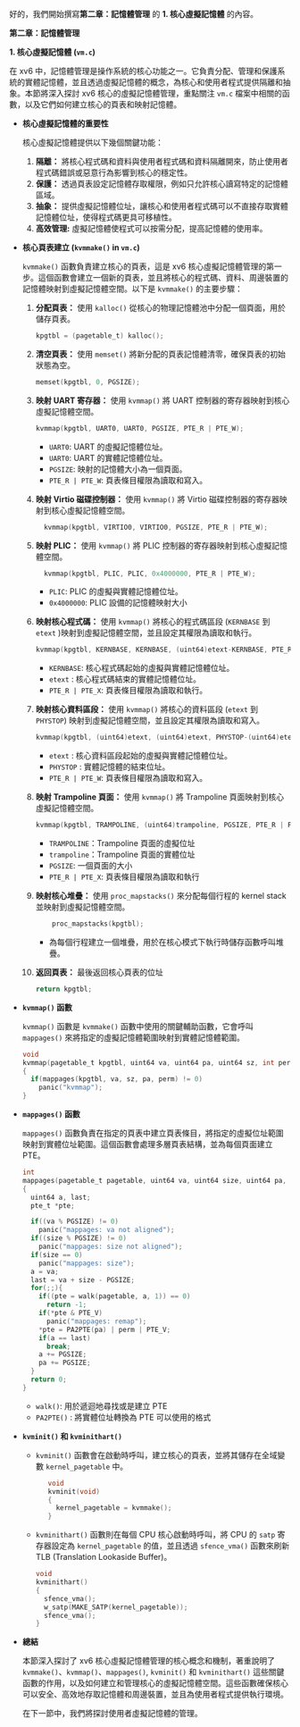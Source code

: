 好的，我們開始撰寫**第二章：記憶體管理** 的 **1. 核心虛擬記憶體** 的內容。

**第二章：記憶體管理**

**1. 核心虛擬記憶體 (`vm.c`)**

在 xv6 中，記憶體管理是操作系統的核心功能之一。它負責分配、管理和保護系統的實體記憶體，並且透過虛擬記憶體的概念，為核心和使用者程式提供隔離和抽象。本節將深入探討 xv6 核心的虛擬記憶體管理，重點關注 `vm.c` 檔案中相關的函數，以及它們如何建立核心的頁表和映射記憶體。

*   **核心虛擬記憶體的重要性**

    核心虛擬記憶體提供以下幾個關鍵功能：

    1.  **隔離：** 將核心程式碼和資料與使用者程式碼和資料隔離開來，防止使用者程式碼錯誤或惡意行為影響到核心的穩定性。
    2.  **保護：** 透過頁表設定記憶體存取權限，例如只允許核心讀寫特定的記憶體區域。
    3.  **抽象：** 提供虛擬記憶體位址，讓核心和使用者程式碼可以不直接存取實體記憶體位址，使得程式碼更具可移植性。
    4.  **高效管理:** 虛擬記憶體使程式可以按需分配，提高記憶體的使用率。

*   **核心頁表建立 (`kvmmake()` in `vm.c`)**

    `kvmmake()` 函數負責建立核心的頁表，這是 xv6 核心虛擬記憶體管理的第一步。這個函數會建立一個新的頁表，並且將核心的程式碼、資料、周邊裝置的記憶體映射到虛擬記憶體空間。以下是 `kvmmake()` 的主要步驟：

    1.  **分配頁表：** 使用 `kalloc()` 從核心的物理記憶體池中分配一個頁面，用於儲存頁表。
        ```c
        kpgtbl = (pagetable_t) kalloc();
        ```
    2.  **清空頁表：** 使用 `memset()` 將新分配的頁表記憶體清零，確保頁表的初始狀態為空。
        ```c
        memset(kpgtbl, 0, PGSIZE);
        ```
    3.  **映射 UART 寄存器：** 使用 `kvmmap()` 將 UART 控制器的寄存器映射到核心虛擬記憶體空間。
        ```c
        kvmmap(kpgtbl, UART0, UART0, PGSIZE, PTE_R | PTE_W);
        ```
        *   `UART0`:  UART 的虛擬記憶體位址。
        *   `UART0`:  UART 的實體記憶體位址。
        *   `PGSIZE`: 映射的記憶體大小為一個頁面。
        *  `PTE_R | PTE_W`: 頁表條目權限為讀取和寫入。

    4.  **映射 Virtio 磁碟控制器：** 使用 `kvmmap()` 將 Virtio 磁碟控制器的寄存器映射到核心虛擬記憶體空間。

        ```c
          kvmmap(kpgtbl, VIRTIO0, VIRTIO0, PGSIZE, PTE_R | PTE_W);
        ```

    5.  **映射 PLIC：** 使用 `kvmmap()` 將 PLIC 控制器的寄存器映射到核心虛擬記憶體空間。

          ```c
            kvmmap(kpgtbl, PLIC, PLIC, 0x4000000, PTE_R | PTE_W);
          ```
        * `PLIC`: PLIC 的虛擬與實體記憶體位址。
        * `0x4000000`: PLIC 設備的記憶體映射大小

    6.  **映射核心程式碼：** 使用 `kvmmap()` 將核心的程式碼區段 (`KERNBASE` 到 `etext` )映射到虛擬記憶體空間，並且設定其權限為讀取和執行。

        ```c
        kvmmap(kpgtbl, KERNBASE, KERNBASE, (uint64)etext-KERNBASE, PTE_R | PTE_X);
        ```
        *  `KERNBASE`: 核心程式碼起始的虛擬與實體記憶體位址。
        * `etext` : 核心程式碼結束的實體記憶體位址。
        *   `PTE_R | PTE_X`: 頁表條目權限為讀取和執行。
    7.  **映射核心資料區段：** 使用 `kvmmap()` 將核心的資料區段 (`etext` 到 `PHYSTOP`) 映射到虛擬記憶體空間，並且設定其權限為讀取和寫入。
        ```c
        kvmmap(kpgtbl, (uint64)etext, (uint64)etext, PHYSTOP-(uint64)etext, PTE_R | PTE_W);
        ```
         *  `etext` : 核心資料區段起始的虛擬與實體記憶體位址。
         * `PHYSTOP` : 實體記憶體的結束位址。
         *   `PTE_R | PTE_W`: 頁表條目權限為讀取和寫入。
    8.  **映射 Trampoline 頁面：** 使用 `kvmmap()` 將 Trampoline 頁面映射到核心虛擬記憶體空間。

        ```c
        kvmmap(kpgtbl, TRAMPOLINE, (uint64)trampoline, PGSIZE, PTE_R | PTE_X);
         ```
        *   `TRAMPOLINE`：Trampoline 頁面的虛擬位址
        *  `trampoline`：Trampoline 頁面的實體位址
        *  `PGSIZE`: 一個頁面的大小
        *   `PTE_R | PTE_X`: 頁表條目權限為讀取和執行

    9.  **映射核心堆疊：** 使用 `proc_mapstacks()` 來分配每個行程的 kernel stack 並映射到虛擬記憶體空間。

        ```c
            proc_mapstacks(kpgtbl);
        ```
        *   為每個行程建立一個堆疊，用於在核心模式下執行時儲存函數呼叫堆疊。
    10. **返回頁表：** 最後返回核心頁表的位址

        ```c
        return kpgtbl;
        ```

*   **`kvmmap()` 函數**

    `kvmmap()` 函數是 `kvmmake()` 函數中使用的關鍵輔助函數，它會呼叫 `mappages()` 來將指定的虛擬記憶體範圍映射到實體記憶體範圍。

    ```c
    void
    kvmmap(pagetable_t kpgtbl, uint64 va, uint64 pa, uint64 sz, int perm)
    {
      if(mappages(kpgtbl, va, sz, pa, perm) != 0)
        panic("kvmmap");
    }
    ```

*   **`mappages()` 函數**

    `mappages()` 函數負責在指定的頁表中建立頁表條目，將指定的虛擬位址範圍映射到實體位址範圍。這個函數會處理多層頁表結構，並為每個頁面建立 PTE。

    ```c
    int
    mappages(pagetable_t pagetable, uint64 va, uint64 size, uint64 pa, int perm)
    {
      uint64 a, last;
      pte_t *pte;

      if((va % PGSIZE) != 0)
        panic("mappages: va not aligned");
      if((size % PGSIZE) != 0)
        panic("mappages: size not aligned");
      if(size == 0)
        panic("mappages: size");
      a = va;
      last = va + size - PGSIZE;
      for(;;){
        if((pte = walk(pagetable, a, 1)) == 0)
          return -1;
        if(*pte & PTE_V)
          panic("mappages: remap");
        *pte = PA2PTE(pa) | perm | PTE_V;
        if(a == last)
          break;
        a += PGSIZE;
        pa += PGSIZE;
      }
      return 0;
    }
    ```
     *    `walk()`:  用於遞迴地尋找或是建立 PTE
     *    `PA2PTE()` : 將實體位址轉換為 PTE 可以使用的格式

*   **`kvminit()` 和 `kvminithart()`**

    *   `kvminit()` 函數會在啟動時呼叫，建立核心的頁表，並將其儲存在全域變數 `kernel_pagetable` 中。
        ```c
           void
           kvminit(void)
           {
             kernel_pagetable = kvmmake();
           }
        ```

    *   `kvminithart()` 函數則在每個 CPU 核心啟動時呼叫，將 CPU 的 `satp` 寄存器設定為 `kernel_pagetable` 的值，並且透過 `sfence_vma()` 函數來刷新 TLB (Translation Lookaside Buffer)。

        ```c
        void
        kvminithart()
        {
          sfence_vma();
          w_satp(MAKE_SATP(kernel_pagetable));
          sfence_vma();
        }
        ```

*   **總結**

    本節深入探討了 xv6 核心虛擬記憶體管理的核心概念和機制，著重說明了 `kvmmake()`、`kvmmap()`、`mappages()`, `kvminit()` 和 `kvminithart()` 這些關鍵函數的作用，以及如何建立和管理核心的虛擬記憶體空間。這些函數確保核心可以安全、高效地存取記憶體和周邊裝置，並且為使用者程式提供執行環境。

    在下一節中，我們將探討使用者虛擬記憶體的管理。
